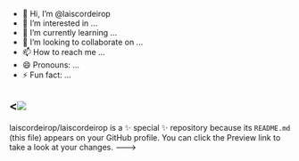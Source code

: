 - 👋 Hi, I’m @laiscordeirop
- 👀 I’m interested in ...
- 🌱 I’m currently learning ...
- 💞️ I’m looking to collaborate on ...
- 📫 How to reach me ...
- 😄 Pronouns: ...
- ⚡ Fun fact: ...

<![](link)
-
laiscordeirop/laiscordeirop is a ✨ special ✨ repository because its `README.md` (this file) appears on your GitHub profile.
You can click the Preview link to take a look at your changes.
--->
